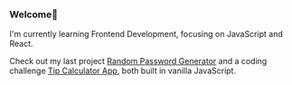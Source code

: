 ### Welcome👋
 I'm currently learning Frontend Development, focusing on JavaScript and React.
 
 Check out my last project <a href="https://github.com/klezi10/random-password-generator">Random Password Generator</a> and a coding challenge <a href="https://github.com/klezi10/Coding-Challenge-Tip-Calculator-app">Tip Calculator App</a>, both built in vanilla JavaScript.

<!--
**klezi10/klezi10** is a ✨ _special_ ✨ repository because its `README.md` (this file) appears on your GitHub profile.

Here are some ideas to get you started:

- 🔭 I’m currently working on ...
- 🌱 I’m currently learning ...
- 👯 I’m looking to collaborate on ...
- 🤔 I’m looking for help with ...
- 💬 Ask me about ...
- 📫 How to reach me: ...
- 😄 Pronouns: ...
- ⚡ Fun fact: ...
-->
